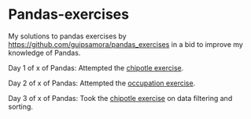 # Pandas-exercises
My solutions to pandas exercises by https://github.com/guipsamora/pandas_exercises in a bid to improve my knowledge of Pandas.

Day 1 of x of Pandas:
Attempted the [chipotle exercise](https://github.com/CinnamonXI/Pandas-exercises/tree/main/01%20-%20getting%20to%20know%20your%20data/exercise%202%20-%20chipo).

Day 2 of x of Pandas: Attempted the [occupation exercise](https://github.com/CinnamonXI/Pandas-exercises/tree/main/01%20-%20getting%20to%20know%20your%20data/exercise%203%20-%20occupation).

Day 3 of x of Pandas: Took the [chipotle exercise](https://github.com/CinnamonXI/Pandas-exercises/tree/main/02%20-%20filtering%20and%20sorting%20data/exercise%201%20-%20chipo) on data filtering and sorting.
